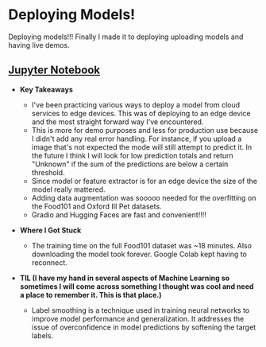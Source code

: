 # Deploying Models!

Deploying models!!! Finally I made it to deploying uploading models and having live demos.

## [Jupyter Notebook](https://github.com/AishaEvering/PyTorch_Exercises/blob/main/09_pytorch_model_deployment_exercises.ipynb)

- **Key Takeaways**
  - I've been practicing various ways to deploy a model from cloud services to edge devices. This was of deploying to an edge device and the most straight forward way I've encountered.
  - This is more for demo purposes and less for production use because I didn't add any real error handling. For instance, if you upload a image that's not expected the mode will still attempt to predict it. In the future I think I will look for low prediction totals and return "Unknown" if the sum of the predictions are below a certain threshold.
  - Since model or feature extractor is for an edge device the size of the model really mattered.
  - Adding data augmentation was sooooo needed for the overfitting on the Food101 and Oxford III Pet datasets.
  - Gradio and Hugging Faces are fast and convenient!!!!
- **Where I Got Stuck**

  - The training time on the full Food101 dataset was ~18 minutes. Also downloading the model took forever. Google Colab kept having to reconnect.

- **TIL (I have my hand in several aspects of Machine Learning so sometimes I will come across something I thought was cool and need a place to remember it. This is that place.)**

  - Label smoothing is a technique used in training neural networks to improve model performance and generalization. It addresses the issue of overconfidence in model predictions by softening the target labels.
